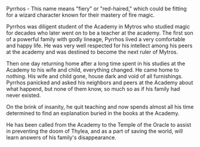 Pyrrhos - This name means "fiery" or "red-haired," which could be fitting for a wizard character known for their mastery of fire magic.

Pyrrhos was diligent student of the Academy in Mytros who studied magic for decades who later went on to be a teacher at the academy. The first son of a powerful family with godly lineage, Pyrrhos lived a very comfortable and happy life. He was very well respected for his intellect among his peers at the academy and was destined to become the next ruler of Mytros.

Then one day returning home after a long time spent in his studies at the Academy to his wife and child, everything changed. He came home to nothing. His wife and child gone, house dark and void of all furnishings. Pyrrhos panicked and asked his neighbors and peers at the Academy about what happend, but none of them know, so much so as if his family had never existed.

On the brink of insanity, he quit teaching and now spends almost all his time determined to find an explanation buried in the books at the Academy.

He has been called from the Academy to the Temple of the Oracle to assist in preventing the doom of Thylea, and as a part of saving the world, will learn answers of his family's disappearance.
